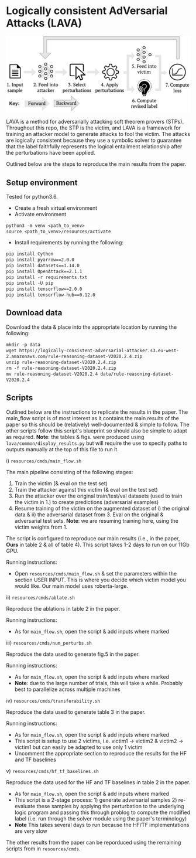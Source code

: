 # Logically consistent AdVersarial Attacks (LAVA)

![alt text](resources/fig/re-re-schematic.drawio.png)

LAVA is a method for adversarially attacking soft theorem provers (STPs). Throughout this repo, the STP is the victim, and LAVA is a framework for training an attacker model to generate attacks to fool the victim. The attacks are logically consistent because they use a symbolic solver to guarantee that the label faithfully represents the logical entailment relationship after the perturbations have been applied.

Outlined below are the steps to reproduce the main results from the paper.

## Setup environment

Tested for python3.6.
- Create a fresh virtual environment
- Activate environment
```
python3 -m venv <path_to_venv>
source <path_to_venv>/resources/activate
```


- Install requirements by running the following:

```
pip install Cython
pip install pyarrow==2.0.0
pip install datasets==1.14.0
pip install OpenAttack==2.1.1
pip install -r requirements.txt
pip install -U pip
pip install tensorflow==2.0.0
pip install tensorflow-hub==0.12.0
```

## Download data

Download the data & place into the appropriate location by running the following:

```
mkdir -p data
wget https://logically-consistent-adversarial-attacker.s3.eu-west-2.amazonaws.com/rule-reasoning-dataset-V2020.2.4.zip
unzip rule-reasoning-dataset-V2020.2.4.zip
rm -f rule-reasoning-dataset-V2020.2.4.zip
mv rule-reasoning-dataset-V2020.2.4 data/rule-reasoning-dataset-V2020.2.4
```

## Scripts

Outlined below are the instructions to replicate the results in the paper. The main_flow script is of most interest as it contains the main results of the paper so this should be (relatively) well-documented & simple to follow. The other scripts follow this script's blueprint so should also be simple to adapt as required. **Note**: the tables & figs. were produced using `lava/common/display_results.py` but will require the use to specify paths to outputs manually at the top of this file to run it.

i) `resources/cmds/main_flow.sh` 

The main pipeline consisting of the following stages:
1) Train the victim (& eval on the test set)
2) Train the attacker against this victim (& eval on the test set)
3) Run the attacker over the original train/test/val datasets (used to train the victim in 1.) to create predictions (adversarial examples)
4) Resume training of the victim on the augmented dataset of i) the original data & ii) the adversarial dataset from 3. Eval on the original & adversarial test sets. **Note**: we are resuming training here, using the victim weights from 1. 

The script is configured to reproduce our main results (i.e., in the paper, **Ours** in table 2 & all of table 4). This script takes 1-2 days to run on our 11Gb GPU.

Running instructions:
- Open `resources/cmds/main_flow.sh` & set the parameters within the section USER INPUT. This is where you decide which victim model you would like. Our main model uses roberta-large.

ii) `resources/cmds/ablate.sh`

Reproduce the ablations in table 2 in the paper. 

Running instructions:
- As for `main_flow.sh`, open the script & add inputs where marked

iii)  `resources/cmds/num_perturbs.sh`

Reproduce the data used to generate fig.5 in the paper.

Running instructions:

- As for `main_flow.sh`, open the script & add inputs where marked
- **Note**: due to the large number of trials, this will take a while. Probably best to parallelize across multiple machines

iv)  `resources/cmds/transferability.sh`

Reproduce the data used to generate table 3 in the paper. 

Running instructions:

- As for `main_flow.sh`, open the script & add inputs where marked
- This script is setup to use 2 victims, i.e. victim1 -> victim2 & victim2 -> victim1 but can easily be adapted to use only 1 victim
- Uncomment the appropriate section to reproduce the results for the HF and TF baselines

v) `resources/cmds/hf_tf_baselines.sh`

Reproduce the data used for the HF and TF baselines in table 2 in the paper. 

- As for `main_flow.sh`, open the script & add inputs where marked
- This script is a 2-stage process: 1) generate adversarial samples 2) re-evaluate these samples by applying the perturbation to the underlying logic program and passing this through problog to compute the modified label (i.e. run through the solver module using the paper's terminology)
- **Note** This takes several days to run because the HF/TF implementations are very slow

The other results from the paper can be reporduced using the remaining scripts from in `resources/cmds`.
